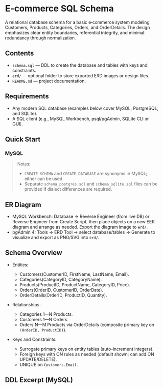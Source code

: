 # E‑commerce SQL Schema

A relational database schema for a basic e‑commerce system modeling Customers, Products, Categories, Orders, and OrderDetails. The design emphasizes clear entity boundaries, referential integrity, and minimal redundancy through normalization.

## Contents

- `schema.sql` — DDL to create the database and tables with keys and constraints.
- `erd/` — optional folder to store exported ERD images or design files.
- `README.md` — project documentation.

## Requirements

- Any modern SQL database (examples below cover MySQL, PostgreSQL, and SQLite).
- A SQL client (e.g., MySQL Workbench, psql/pgAdmin, SQLite CLI or GUI).

## Quick Start

### MySQL

> Notes:
> - `CREATE SCHEMA` and `CREATE DATABASE` are synonyms in MySQL; either can be used.
> - Separate `schema_postgres.sql` and `schema_sqlite.sql` files can be provided if dialect differences are required.

## ER Diagram

- MySQL Workbench: Database → Reverse Engineer (from live DB) or Reverse Engineer from Create Script, then place objects on a new EER diagram and arrange as needed. Export the diagram image to `erd/`.
- pgAdmin 4: Tools → ERD Tool → select database/tables → Generate to visualize and export as PNG/SVG into `erd/`.

## Schema Overview

- Entities:
  - Customers(CustomerID, FirstName, LastName, Email).
  - Categories(CategoryID, CategoryName).
  - Products(ProductID, ProductName, CategoryID, Price).
  - Orders(OrderID, CustomerID, OrderDate).
  - OrderDetails(OrderID, ProductID, Quantity).

- Relationships:
  - Categories 1—N Products.
  - Customers 1—N Orders.
  - Orders N—M Products via OrderDetails (composite primary key on `(OrderID, ProductID)`).

- Keys and Constraints:
  - Surrogate primary keys on entity tables (auto-increment integers).
  - Foreign keys with ON rules as needed (default shown; can add ON UPDATE/DELETE).
  - UNIQUE on `Customers.Email`.

## DDL Excerpt (MySQL)


